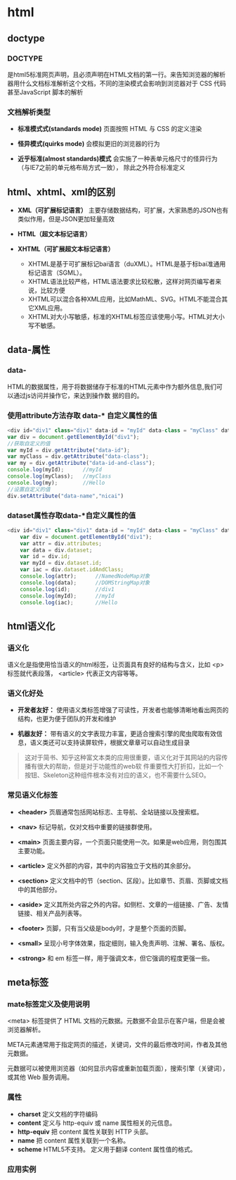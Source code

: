 # html
## doctype
### DOCTYPE

是html5标准网页声明，且必须声明在HTML文档的第一行。来告知浏览器的解析器用什么文档标准解析这个文档，不同的渲染模式会影响到浏览器对于 CSS 代码甚至JavaScript 脚本的解析

### 文档解析类型
+ **标准模式式(standards mode)** 页面按照 HTML 与 CSS 的定义渲染

+ **怪异模式(quirks mode)** 会模拟更旧的浏览器的行为

+ **近乎标准(almost standards)模式** 会实施了一种表单元格尺寸的怪异行为（与IE7之前的单元格布局方式一致）， 除此之外符合标准定义
## html、xhtml、xml的区别
+ **XML（可扩展标记语言）** 主要存储数据结构，可扩展，大家熟悉的JSON也有类似作用，但是JSON更加轻量高效

+ **HTML（超文本标记语言）**  

+ **XHTML（可扩展超文本标记语言）**  

  + XHTML是基于可扩展标记bai语言（duXML）。HTML是基于标bai准通用标记语言（SGML）。
  + XHTML语法比较严格，HTML语法要求比较松散，这样对网页编写者来说，比较方便
  + XHTML可以混合各种XML应用，比如MathML、SVG。HTML不能混合其它XML应用。
  + XHTML对大小写敏感，标准的XHTML标签应该使用小写。HTML对大小写不敏感。

## data-属性
### data-
HTML的数据属性，用于将数据储存于标准的HTML元素中作为额外信息,我们可以通过js访问并操作它，来达到操作数 据的目的。
### 使用attribute方法存取 data-* 自定义属性的值
```js
<div id="div1" class="div1" data-id = "myId" data-class = "myClass" data-id-and-class = "Hello"></div>
var div = document.getElementById("div1");
//获取自定义的值
var myId = div.getAttribute("data-id");
var myClass = div.getAttribute("data-class");
var my = div.getAttribute("data-id-and-class");
console.log(myId);      //myId
console.log(myClass);   //myClass
console.log(my);        //Hello
//设置自定义的值
div.setAttribute("data-name","nicai")
```
### dataset属性存取data-*自定义属性的值
```js
<div id="div1" class="div1" data-id = "myId" data-class = "myClass" data-id-and-class = "Hello"></div>
    var div = document.getElementById("div1");
    var attr = div.attributes;
    var data = div.dataset;
    var id = div.id;
    var myId = div.dataset.id;
    var iac = div.dataset.idAndClass;
    console.log(attr);      //NamedNodeMap对象
    console.log(data);      //DOMStringMap对象
    console.log(id);        //div1
    console.log(myId);      //myId
    console.log(iac);       //Hello
```
## html语义化
### 语义化

语义化是指使⽤恰当语义的html标签，让页面具有良好的结构与含义，比如 \<p> 标签就代表段落， \<article> 代表正文内容等等。
### 语义化好处

+ **开发者友好：** 使用语义类标签增强了可读性，开发者也能够清晰地看出网页的结构，也更为便于团队的开发和维护

+ **机器友好：** 带有语义的文字表现力丰富，更适合搜索引擎的爬虫爬取有效信息，语义类还可以支持读屏软件，根据文章章可以自动生成目录

>这对于简书、知乎这种富文本类的应用很重要，语义化对于其网站的内容传播有很大的帮助，但是对于功能性的web软 件重要性大打折扣，比如一个按钮、Skeleton这种组件根本没有对应的语义，也不需要什么SEO。

###  常见语义化标签
 + **\<header>** 页眉通常包括网站标志、主导航、全站链接以及搜索框。

+ **\<nav>** 标记导航，仅对文档中重要的链接群使用。

+ **\<main>** 页面主要内容，一个页面只能使用一次。如果是web应用，则包围其主要功能。

+ **\<article>** 定义外部的内容，其中的内容独立于文档的其余部分。

+ **\<section>** 定义文档中的节（section、区段）。比如章节、页眉、页脚或文档中的其他部分。

+ **\<aside>** 定义其所处内容之外的内容。如侧栏、文章的一组链接、广告、友情链接、相关产品列表等。

+ **\<footer>** 页脚，只有当父级是body时，才是整个页面的页脚。

+ **\<small>** 呈现小号字体效果，指定细则，输入免责声明、注解、署名、版权。

+ **\<strong>** 和 em 标签一样，用于强调文本，但它强调的程度更强一些。

## meta标签
### mate标签定义及使用说明
\<meta> 标签提供了 HTML 文档的元数据。元数据不会显示在客户端，但是会被浏览器解析。

META元素通常用于指定网页的描述，关键词，文件的最后修改时间，作者及其他元数据。

元数据可以被使用浏览器（如何显示内容或重新加载页面），搜索引擎（关键词），或其他 Web 服务调用。
### 属性
+ **charset** 	定义文档的字符编码
+ **content** 	定义与 http-equiv 或 name 属性相关的元信息。
+ **http-equiv** 把 content 属性关联到 HTTP 头部。
+ **name** 把 content 属性关联到一个名称。
+ **scheme**  	HTML5不支持。 定义用于翻译 content 属性值的格式。
### 应用实例

